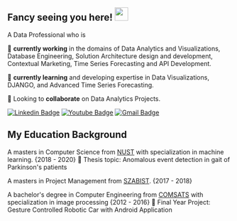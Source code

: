## Fancy seeing you here! <img src="https://raw.githubusercontent.com/aemmadi/aemmadi/master/wave.gif" width="30">



A Data Professional who is 

🔭 **currently working** in the domains of Data Analytics and Visualizations, Database Engineering, Solution Architecture design and development,
    Contextual Marketing, Time Series Forecasting and API Development.  

🌱 **currently learning** and developing expertise in Data Visualizations, DJANGO, and Advanced Time Series Forecasting. 

👯 Looking to **collaborate** on Data Analytics Projects.

[![Linkedin Badge](https://img.shields.io/badge/-UmarKhan-blue?style=flat-square&logo=Linkedin&logoColor=white&link=https://www.linkedin.com/in/umar-khan-5b3948122/)](https://www.linkedin.com/in/umar-khan-5b3948122/)
[![Youtube Badge](https://img.shields.io/badge/-MeYouAndData-darkred?style=flat-square&logo=youtube&logoColor=white&link=https://www.youtube.com/channel/UCqZ-TLxTgkPyUalrmpO4rEw)](https://www.youtube.com/channel/UCqZ-TLxTgkPyUalrmpO4rEw)
[![Gmail Badge](https://img.shields.io/badge/-umarkhanworks@gmail.com-c14438?style=flat-square&logo=Gmail&logoColor=white&link=mailto:umarkhanworks@gmail.com)](mailto:umarkhanworks@gmail.com)




## My Education Background 
A masters in Computer Science from [NUST](https://seecs.nust.edu.pk/) with specialization in machine learning. {2018 - 2020}
🔭 Thesis topic: Anomalous event detection in gait of Parkinson's patients 


A masters in Project Management from [SZABIST](https://szabist-isb.edu.pk/management-sciences/ms-project-management/). {2017 - 2018}

A bachelor's degree in Computer Engineering from [COMSATS](http://ww2.comsats.edu.pk/ee/) with specialization in image processing {2012 - 2016}
🔭 Final Year Project: Gesture Controlled Robotic Car with Android Application

